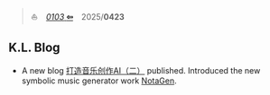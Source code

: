
>:sailboat: &ensp; [*0103* **&#x21e6;**](0103.md) &ensp; 2025/**0423** &ensp;


## K.L. Blog

* A new blog [打造音乐创作AI（二）](https://k-l-lambda.github.io/2025/04/23/notagen/) published.
  Introduced the new symbolic music generator work [NotaGen](https://arxiv.org/abs/2502.18008).
